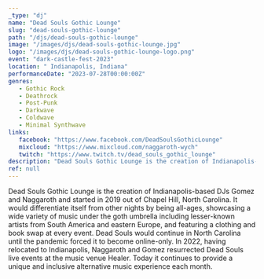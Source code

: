 ```yaml
---
_type: "dj"
name: "Dead Souls Gothic Lounge"
slug: "dead-souls-gothic-lounge"
path: "/djs/dead-souls-gothic-lounge"
image: "/images/djs/dead-souls-gothic-lounge.jpg"
logo: "/images/djs/dead-souls-gothic-lounge-logo.png"
event: "dark-castle-fest-2023"
location: " Indianapolis, Indiana"
performanceDate: "2023-07-28T00:00:00Z"
genres:
   - Gothic Rock
   - Deathrock
   - Post-Punk
   - Darkwave
   - Coldwave
   - Minimal Synthwave
links:
   facebook: "https://www.facebook.com/DeadSoulsGothicLounge"
   mixcloud: "https://www.mixcloud.com/naggaroth-wych"
   twitch: "https://www.twitch.tv/dead_souls_gothic_lounge"
description: "Dead Souls Gothic Lounge is the creation of Indianapolis-based DJs Gomez and Naggaroth differentiate itself from other nights by being all-ages, showcasing a wide variety of music under the goth umbrella including lesser-known artists from South America and eastern Europe."
ref: null
---
```


Dead Souls Gothic Lounge is the creation of Indianapolis-based DJs Gomez and Naggaroth and started in 2019 out of Chapel Hill, North Carolina. It would differentiate itself from other nights by being all-ages, showcasing a wide variety of music under the goth umbrella including lesser-known artists from South America and eastern Europe, and featuring a clothing and book swap at every event. Dead Souls would continue in North Carolina until the pandemic forced it to become online-only. In 2022, having relocated to Indianapolis, Naggaroth and Gomez resurrected Dead Souls live events at the music venue Healer. Today it continues to provide a unique and inclusive alternative music experience each month.
